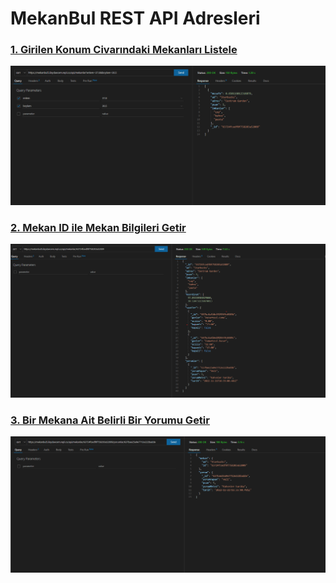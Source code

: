 # MekanBul REST API Adresleri

### [1. Girilen Konum Civarındaki Mekanları Listele](https://mekanbul5.ilaydaecem.repl.co/api/mekanlar?enlem=37.8&boylam=30.5)
![1](./resimler/koordinat.png)

### [2. Mekan ID ile Mekan Bilgileri Getir](https://mekanbul5.ilaydaecem.repl.co/api/mekanlar/63724fcedf0f758203a52009)
![2](./resimler/mekanlar.png)

### [3. Bir Mekana Ait Belirli Bir Yorumu Getir](https://mekanbul5.ilaydaecem.repl.co/api/mekanlar/63724fcedf0f758203a52009/yorumlar/637bae25a9e7712e222badde)
![3](./resimler/yorumlar.png)